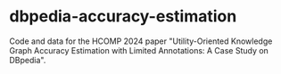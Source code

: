 # dbpedia-accuracy-estimation
Code and data for the HCOMP 2024 paper "Utility-Oriented Knowledge Graph Accuracy Estimation with Limited Annotations: A Case Study on DBpedia".
